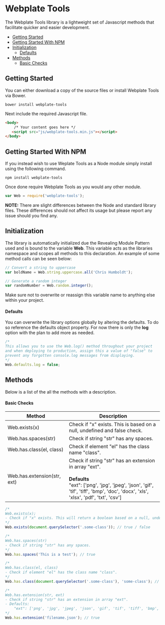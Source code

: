# Webplate Tools
The Webplate Tools library is a lightweight set of Javascript methods that facilitate quicker and easier development.

* [Getting Started](#getting-started)
* [Getting Started With NPM](#getting-started-with-npm)
* [Initialization](#initialization)
	* [Defaults](#defaults)
* [Methods](#methods)
	* [Basic Checks](#basic-checks)

## Getting Started
You can either download a copy of the source files or install Webplate Tools via Bower.

```
bower install webplate-tools
```

Next include the required Javascript file.

```html
<body>
	/* Your content goes here */
   <script src="js/webplate-tools.min.js"></script>
</body>
```

## Getting Started With NPM
If you instead wish to use Weplate Tools as a Node module simply install using the following command.

```
npm install webplate-tools
```

Once done require Webplate Tools as you would any other module.

```javascript
var Web = require('webplate-tools');
```

**NOTE:** There are slight differences between the Node and standard library files. These differences should not affect its usage but please report any issue should you find any.

## Initialization
The library is automatically initialized due the Revealing Module Pattern used and is bound to the variable **Web**. This variable acts as the libraries namespace and scopes all methods to this declaration. An example of some method calls can be seen below:

```javascript
// Convert a string to uppercase
var boldName = Web.string.uppercase.all('Chris Humboldt');

// Generate a random integer
var randomNumber = Web.random.integer();
```

Make sure not to overwrite or reassign this variable name to anything else within your project.

#### Defaults
You can overwrite the library options globally by altering the defaults. To do so reference the defaults object property. For now there is only the **log** option with the plan to add more as needed.

```javascript
/*
This allows you to use the Web.log() method throughout your project
and when deploying to production, assign this a value of "false" to
prevent any forgotten console.log messages from displaying.
*/
Web.defaults.log = false;
```

## Methods
Below is a list of the all the methods with a description.

#### Basic Checks
| Method | Description |
| ---- | ---- |
| Web.exists(x) | Check if "x" exists. This is based on a null, undefined and false check. |
| Web.has.spaces(str) | Check if string "str" has any spaces. |
| Web.has.class(el, class) | Check if element "el" has the class name "class". |
| Web.has.extension(str, ext) | Check if string "str" has an extension in array "ext".<br><br>**Defaults**<br>"ext": ['png', 'jpg', 'jpeg', 'json', 'gif', 'tif', 'tiff', 'bmp', 'doc', 'docx', 'xls', 'xlsx', 'pdf', 'txt', 'csv'] |

```javascript
/*
Web.exists(x);
- Check if "x" exists. This will return a boolean based on a null, undefined and false check.
*/
Web.exists(document.querySelector('.some-class')); // true / false
```
```javascript
/*
Web.has.spaces(str)
- Check if string "str" has any spaces.
*/
Web.has.spaces('This is a test'); // true
```
```javascript
/*
Web.has.class(el, class)
- Check if element "el" has the class name "class".
*/
Web.has.class(document.querySelector('.some-class'), 'some-class'); // true
```
```javascript
/*
Web.has.extension(str, ext)
- Check if string "str" has an extension in array "ext".
- Defaults:
	"ext": ['png', 'jpg', 'jpeg', 'json', 'gif', 'tif', 'tiff', 'bmp', 'doc', 'docx', 'xls', 'xlsx', 'pdf', 'txt', 'csv']
*/
Web.has.extension('filename.json'); // true
```
